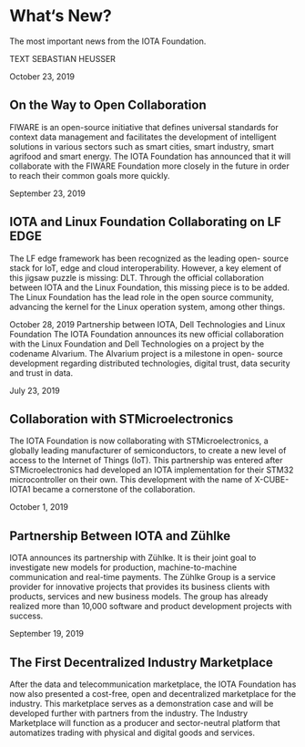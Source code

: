# What‘s New? 

<div class="introdution">
The most important news from the IOTA Foundation.
</div>

TEXT SEBASTIAN HEUSSER

October 23, 2019
## On the Way to Open Collaboration
FIWARE is an open-source initiative that defines universal standards for context data management and facilitates the development of intelligent solutions in various sectors such as smart cities, smart industry, smart agrifood and smart energy. The IOTA Foundation has announced that it will collaborate with the FIWARE Foundation more closely in the future in order to reach their common goals more quickly.

September 23, 2019
## IOTA and Linux Foundation Collaborating on LF EDGE
The LF edge framework has been recognized as the leading open- source stack for IoT, edge and cloud interoperability. However, a key element of this jigsaw puzzle is missing: DLT. Through the official collaboration between IOTA and the Linux Foundation, this missing piece is to be added. The Linux Foundation has the lead role in the open source community, advancing the kernel for the Linux operation system, among other things.

October 28, 2019
Partnership between IOTA, Dell
Technologies and Linux Foundation
The IOTA Foundation announces its new official collaboration with the Linux Foundation and Dell Technologies on a project by the codename Alvarium. The Alvarium project is a milestone in open- source development regarding distributed technologies, digital trust, data security and trust in data.

July 23, 2019
## Collaboration with STMicroelectronics
The IOTA Foundation is now collaborating with STMicroelectronics, a globally leading manufacturer of semiconductors, to create a new level of access to the Internet of Things (IoT). This partnership was entered after STMicroelectronics had developed an IOTA implementation for their STM32 microcontroller on their own. This development with the name of X-CUBE-IOTA1 became a cornerstone of the collaboration.

October 1, 2019
## Partnership Between IOTA and Zühlke
IOTA announces its partnership with Zühlke. It is their joint goal to investigate new models for production, machine-to-machine communication and real-time payments.
The Zühlke Group is a service provider for innovative projects that provides its business clients with products, services and new business models. The group has already realized more than 10,000 software and product development projects with success.

September 19, 2019
## The First Decentralized Industry Marketplace
After the data and telecommunication marketplace, the IOTA Foundation has now also presented a cost-free, open and decentralized marketplace for the industry. This marketplace serves as a demonstration case and will be developed further with partners from the industry. The Industry Marketplace will function as a producer and sector-neutral platform that automatizes trading with physical and digital goods and services.
